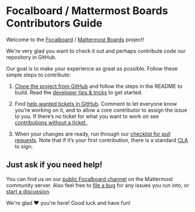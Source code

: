 # Focalboard / Mattermost Boards Contributors Guide

Welcome to the [Focalboard](https://www.focalboard.com) / [Mattermost Boards](https://mattermost.com/boards/?utm_source=focalboard) project!

We're very glad you want to check it out and perhaps contribute code our repository in GitHub.

Our goal is to make your experience as great as possible. Follow these simple steps to contribute:

1. [Clone the project from GitHub](https://github.com/mattermost/focalboard) and follow the steps in the README to build. Read the [developer tips & tricks](dev-tips) to get started.

2. Find [help wanted tickets in GitHub](https://github.com/mattermost/focalboard/issues?q=is%3Aopen+is%3Aissue+label%3A%22help+wanted%22). Comment to let everyone know you’re working on it, and to allow a core contributor to assign the issue to you. If there’s no ticket for what you want to work on see [contributions without a ticket.](contributions-without-ticket).

3. When your changes are ready, run through our [checklist for pull requests](contribution-checklist). Note that if it’s your first contribution, there is a standard [CLA](https://www.mattermost.org/mattermost-contributor-agreement/) to sign.

## Just ask if you need help!

You can find us on our [public Focalboard channel](https://community.mattermost.com/core/channels/focalboard) on the Mattermost community server. Also feel free to [file a bug](https://github.com/mattermost/focalboard/issues/new/choose) for any issues you run into, or [start a discussion](https://github.com/mattermost/focalboard/discussions).

We're glad ❤️ you're here! Good luck and have fun!
